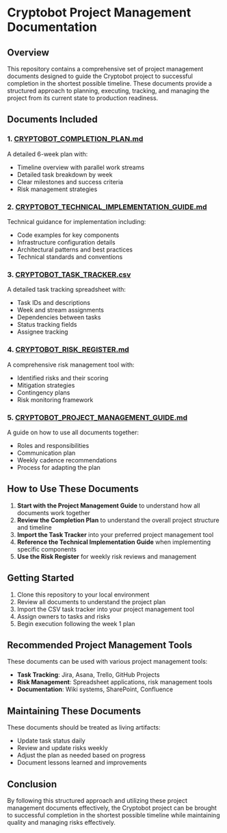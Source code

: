 # Cryptobot Project Management Documentation

## Overview

This repository contains a comprehensive set of project management documents designed to guide the Cryptobot project to successful completion in the shortest possible timeline. These documents provide a structured approach to planning, executing, tracking, and managing the project from its current state to production readiness.

## Documents Included

### 1. [CRYPTOBOT_COMPLETION_PLAN.md](./CRYPTOBOT_COMPLETION_PLAN.md)
A detailed 6-week plan with:
- Timeline overview with parallel work streams
- Detailed task breakdown by week
- Clear milestones and success criteria
- Risk management strategies

### 2. [CRYPTOBOT_TECHNICAL_IMPLEMENTATION_GUIDE.md](./CRYPTOBOT_TECHNICAL_IMPLEMENTATION_GUIDE.md)
Technical guidance for implementation including:
- Code examples for key components
- Infrastructure configuration details
- Architectural patterns and best practices
- Technical standards and conventions

### 3. [CRYPTOBOT_TASK_TRACKER.csv](./CRYPTOBOT_TASK_TRACKER.csv)
A detailed task tracking spreadsheet with:
- Task IDs and descriptions
- Week and stream assignments
- Dependencies between tasks
- Status tracking fields
- Assignee tracking

### 4. [CRYPTOBOT_RISK_REGISTER.md](./CRYPTOBOT_RISK_REGISTER.md)
A comprehensive risk management tool with:
- Identified risks and their scoring
- Mitigation strategies
- Contingency plans
- Risk monitoring framework

### 5. [CRYPTOBOT_PROJECT_MANAGEMENT_GUIDE.md](./CRYPTOBOT_PROJECT_MANAGEMENT_GUIDE.md)
A guide on how to use all documents together:
- Roles and responsibilities
- Communication plan
- Weekly cadence recommendations
- Process for adapting the plan

## How to Use These Documents

1. **Start with the Project Management Guide** to understand how all documents work together
2. **Review the Completion Plan** to understand the overall project structure and timeline
3. **Import the Task Tracker** into your preferred project management tool
4. **Reference the Technical Implementation Guide** when implementing specific components
5. **Use the Risk Register** for weekly risk reviews and management

## Getting Started

1. Clone this repository to your local environment
2. Review all documents to understand the project plan
3. Import the CSV task tracker into your project management tool
4. Assign owners to tasks and risks
5. Begin execution following the week 1 plan

## Recommended Project Management Tools

These documents can be used with various project management tools:

- **Task Tracking**: Jira, Asana, Trello, GitHub Projects
- **Risk Management**: Spreadsheet applications, risk management tools
- **Documentation**: Wiki systems, SharePoint, Confluence

## Maintaining These Documents

These documents should be treated as living artifacts:

- Update task status daily
- Review and update risks weekly
- Adjust the plan as needed based on progress
- Document lessons learned and improvements

## Conclusion

By following this structured approach and utilizing these project management documents effectively, the Cryptobot project can be brought to successful completion in the shortest possible timeline while maintaining quality and managing risks effectively.